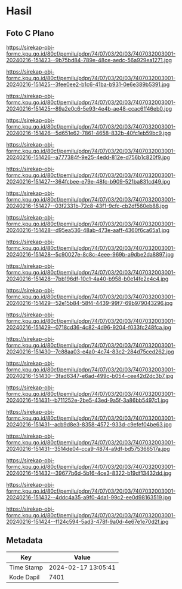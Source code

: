 # Hasil

## Foto C Plano

https://sirekap-obj-formc.kpu.go.id/80cf/pemilu/pdpr/74/07/03/20/03/7407032003001-20240216-151423--9b75bd84-789e-48ce-aedc-56a929ea1271.jpg

https://sirekap-obj-formc.kpu.go.id/80cf/pemilu/pdpr/74/07/03/20/03/7407032003001-20240216-151425--3fee0ee2-b1c6-41ba-b931-0e6e389b5391.jpg

https://sirekap-obj-formc.kpu.go.id/80cf/pemilu/pdpr/74/07/03/20/03/7407032003001-20240216-151425--89a2e0c6-5e93-4e4b-ae48-ccac6ff46eb0.jpg

https://sirekap-obj-formc.kpu.go.id/80cf/pemilu/pdpr/74/07/03/20/03/7407032003001-20240216-151426--5d651e62-7861-4658-832b-40fc1eb59bc9.jpg

https://sirekap-obj-formc.kpu.go.id/80cf/pemilu/pdpr/74/07/03/20/03/7407032003001-20240216-151426--a777384f-9e25-4edd-812e-d756b1c820f9.jpg

https://sirekap-obj-formc.kpu.go.id/80cf/pemilu/pdpr/74/07/03/20/03/7407032003001-20240216-151427--364fcbee-e79e-48fc-b909-521ba831cd49.jpg

https://sirekap-obj-formc.kpu.go.id/80cf/pemilu/pdpr/74/07/03/20/03/7407032003001-20240216-151427--03f2331b-72c8-43f1-9cfc-cb2df560eb88.jpg

https://sirekap-obj-formc.kpu.go.id/80cf/pemilu/pdpr/74/07/03/20/03/7407032003001-20240216-151428--d95ea536-48ab-473e-aaff-4360f6ca65a1.jpg

https://sirekap-obj-formc.kpu.go.id/80cf/pemilu/pdpr/74/07/03/20/03/7407032003001-20240216-151428--5c90027e-8c8c-4eee-969b-a9dbe2da8897.jpg

https://sirekap-obj-formc.kpu.go.id/80cf/pemilu/pdpr/74/07/03/20/03/7407032003001-20240216-151428--7bb196df-10c1-4a40-b958-b0e14fe2e4c4.jpg

https://sirekap-obj-formc.kpu.go.id/80cf/pemilu/pdpr/74/07/03/20/03/7407032003001-20240216-151429--52e15b84-58f4-4439-99f7-69b979043296.jpg

https://sirekap-obj-formc.kpu.go.id/80cf/pemilu/pdpr/74/07/03/20/03/7407032003001-20240216-151429--0718cd36-4c82-4d96-9204-f033fc248fca.jpg

https://sirekap-obj-formc.kpu.go.id/80cf/pemilu/pdpr/74/07/03/20/03/7407032003001-20240216-151430--7c88aa03-e4a0-4c74-83c2-284d75ced262.jpg

https://sirekap-obj-formc.kpu.go.id/80cf/pemilu/pdpr/74/07/03/20/03/7407032003001-20240216-151430--3fad6347-e6ad-499c-b054-cee42d2dc3b7.jpg

https://sirekap-obj-formc.kpu.go.id/80cf/pemilu/pdpr/74/07/03/20/03/7407032003001-20240216-151431--b711252e-2be5-43ed-9a5f-3a86bb5497c1.jpg

https://sirekap-obj-formc.kpu.go.id/80cf/pemilu/pdpr/74/07/03/20/03/7407032003001-20240216-151431--acb9d8e3-8358-4572-933d-c9efef04be63.jpg

https://sirekap-obj-formc.kpu.go.id/80cf/pemilu/pdpr/74/07/03/20/03/7407032003001-20240216-151431--3514de04-cca9-4874-a9df-bd575366517a.jpg

https://sirekap-obj-formc.kpu.go.id/80cf/pemilu/pdpr/74/07/03/20/03/7407032003001-20240216-151432--39677b6d-5b16-4ce3-8322-b19df13432dd.jpg

https://sirekap-obj-formc.kpu.go.id/80cf/pemilu/pdpr/74/07/03/20/03/7407032003001-20240216-151432--4ddc4a35-a9f0-4da1-99c2-ee0d98163519.jpg

https://sirekap-obj-formc.kpu.go.id/80cf/pemilu/pdpr/74/07/03/20/03/7407032003001-20240216-151424--f124c594-5ad3-478f-9a0d-4e67e1e70d2f.jpg


## Metadata

| Key        | Value               |
| ---------- | ------------------- |
| Time Stamp | 2024-02-17 13:05:41 |
| Kode Dapil | 7401                |



